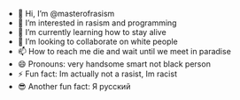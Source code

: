 - 👋 Hi, I’m @masterofrasism
- 👀 I’m interested in rasism and programming
- 🌱 I’m currently learning how to stay alive
- 💞️ I’m looking to collaborate on white people
- 📫 How to reach me die and wait until we meet in paradise
- 😄 Pronouns: very handsome smart not black person
- ⚡ Fun fact: Im actually not a rasist, Im racist
- 😎 Another fun fact: Я русский

<!---
masterofrasism/masterofrasism is a ✨ special ✨ repository because its `README.md` (this file) appears on your GitHub profile.
You can click the Preview link to take a look at your changes.
--->

